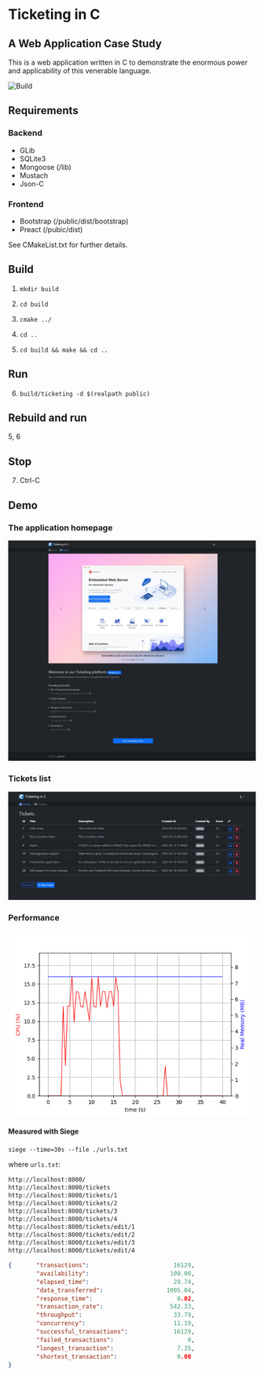 # Ticketing in C

## A Web Application Case Study

This is a web application written in C to demonstrate the enormous power and applicability of this venerable language.

![Build](https://github.com/auxiliaire/ticketing-in-c/actions/workflows/cmake.yml/badge.svg)

## Requirements

### Backend

* GLib
* SQLite3
* Mongoose (/lib)
* Mustach
* Json-C

### Frontend

* Bootstrap (/public/dist/bootstrap)
* Preact (/pubic/dist)

See CMakeList.txt for further details.

## Build

1. `mkdir build`

2. `cd build`

3. `cmake ../`

4. `cd ..`

5. `cd build && make && cd ..`

## Run

6. `build/ticketing -d $(realpath public)`

## Rebuild and run

5, 6

## Stop

7. Ctrl-C

## Demo

### The application homepage

![Preview Image](https://raw.githubusercontent.com/auxiliaire/ticketing-in-c/master/gallery/screenshot-home-2025-02-16.jpeg)

### Tickets list

![Preview Image](https://raw.githubusercontent.com/auxiliaire/ticketing-in-c/master/gallery/screenshot-tickets-2025-02-16.jpeg)

### Performance

![Preview Image](https://raw.githubusercontent.com/auxiliaire/ticketing-in-c/master/gallery/monitor-out-2025-02-16.png)

#### Measured with Siege

`siege --time=30s --file ./urls.txt`

where `urls.txt`:

```
http://localhost:8000/
http://localhost:8000/tickets
http://localhost:8000/tickets/1
http://localhost:8000/tickets/2
http://localhost:8000/tickets/3
http://localhost:8000/tickets/4
http://localhost:8000/tickets/edit/1
http://localhost:8000/tickets/edit/2
http://localhost:8000/tickets/edit/3
http://localhost:8000/tickets/edit/4
```

```json
{       "transactions":                        16129,
        "availability":                       100.00,
        "elapsed_time":                        29.74,
        "data_transferred":                  1005.04,
        "response_time":                        0.02,
        "transaction_rate":                   542.33,
        "throughput":                          33.79,
        "concurrency":                         11.19,
        "successful_transactions":             16129,
        "failed_transactions":                     0,
        "longest_transaction":                  7.35,
        "shortest_transaction":                 0.00
}
```
